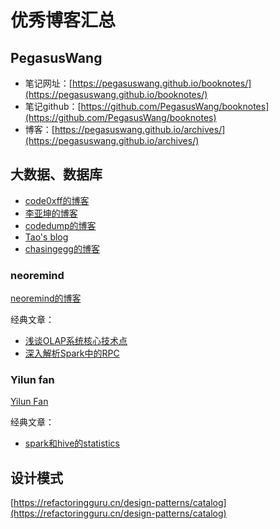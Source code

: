 # 优秀博客汇总

## PegasusWang
* 笔记网址：[https://pegasuswang.github.io/booknotes/](https://pegasuswang.github.io/booknotes/)
* 笔记github：[https://github.com/PegasusWang/booknotes](https://github.com/PegasusWang/booknotes)
* 博客：[https://pegasuswang.github.io/archives/](https://pegasuswang.github.io/archives/)

## 大数据、数据库
[code0xff的博客]: https://code0xff.org/
[李亚坤的博客]: https://yoelee.github.io/about/
[neoremind的博客]: http://neoremind.com/
[codedump的博客]: https://www.codedump.info/
[chasingegg的博客]: https://chasingegg.github.io/
[Tao's blog]: https://aaaaaaron.github.io/
[Yilun Fan]: http://www.fanyilun.me

* [code0xff的博客]
* [李亚坤的博客]
* [codedump的博客]
* [Tao's blog]
* [chasingegg的博客]

### neoremind
[neoremind的博客]

经典文章：

* [浅谈OLAP系统核心技术点](https://zhuanlan.zhihu.com/p/163236128)
* [深入解析Spark中的RPC](https://zhuanlan.zhihu.com/p/28893155)

### Yilun fan
[Yilun Fan]

经典文章：

* [spark和hive的statistics](http://www.fanyilun.me/2022/08/02/%E5%85%B3%E4%BA%8ESpark%E5%92%8CHive%E7%9A%84statistics/)

## 设计模式
[https://refactoringguru.cn/design-patterns/catalog](https://refactoringguru.cn/design-patterns/catalog)
